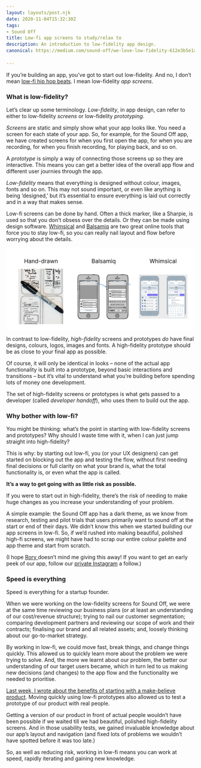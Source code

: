 ```yaml
---
layout: layouts/post.njk
date: 2020-11-04T15:32:30Z
tags:
- Sound Off
title: Low-fi app screens to study/relax to
description: An introduction to low-fidelity app design.
canonical: https://medium.com/sound-off/we-love-low-fidelity-612e3b5e1a90

---
```


If you’re building an app, you’ve got to start out low-fidelity. And no, I don’t mean [low-fi hip hop beats](https://youtu.be/2GeZYRtGHPc?t=182). I mean low-fidelity _app screens_.

### What is low-fidelity?

Let’s clear up some terminology. _Low-fidelity_, in app design, can refer to either to low-fidelity _screens_ or low-fidelity _prototyping._

_Screens_ are static and simply show what your app looks like. You need a screen for each state of your app. So, for example, for the Sound Off app, we have created screens for when you first open the app, for when you are recording, for when you finish recording, for playing back, and so on.

A _prototype_ is simply a way of connecting those screens up so they are interactive. This means you can get a better idea of the overall app flow and different user journies through the app.

_Low-fidelity_ means that everything is designed without colour, images, fonts and so on. This may not sound important, or even like anything is being ‘designed,’ but it’s essential to ensure everything is laid out correctly and in a way that makes sense.

Low-fi screens can be done by hand. Often a thick marker, like a Sharpie, is used so that you don’t obsess over the details. Or they can be made using design software. [Whimsical](http://whimsical.com) and [Balsamiq](https://balsamiq.com/) are two great online tools that force you to stay low-fi, so you can really nail layout and flow before worrying about the details.

![](/img/frame-1.png)

In contrast to low-fidelity, _high-fidelity_ screens and prototypes _do_ have final designs, colours, logos, images and fonts. A high-fidelity prototype should be as close to your final app as possible.

Of course, it will only be identical in looks – none of the actual app functionality is built into a prototype, beyond basic interactions and transitions – but it’s vital to understand what you’re building before spending lots of money one development.

The set of high-fidelity screens or prototypes is what gets passed to a developer (called _developer handoff_), who uses them to build out the app.

### Why bother with low-fi?

You might be thinking: what’s the point in starting with low-fidelity screens and prototypes? Why should I waste time with it, when I can just jump straight into high-fidelity?

This is why: by starting out low-fi, you (or your UX designers) can get started on blocking out the app and testing the flow, without first needing final decisions or full clarity on what your brand is, what the total functionality is, or even what the app is called.

**It’s a way to get going with as little risk as possible.**

If you were to start out in high-fidelity, there’s the risk of needing to make huge changes as you increase your understanding of your problem.

A simple example: the Sound Off app has a dark theme, as we know from research, testing and pilot trials that users primarily want to sound off at the start or end of their days. We didn’t know this when we started building our app screens in low-fi. So, if we’d rushed into making beautiful, polished high-fi screens, we might have had to scrap our entire colour palette and app theme and start from scratch.

(I hope [Rory ](https://medium.com/u/f41180bdded7)doesn’t mind me giving this away! If you want to get an early peek of our app, follow our [private Instagram](https://www.instagram.com/trysoundoff/) a follow.)

### Speed is everything

Speed is everything for a startup founder.

When we were working on the low-fidelity screens for Sound Off, we were at the same time reviewing our business plans (or at least an understanding of our cost/revenue structure); trying to nail our customer segmentation; comparing development partners and reviewing our scope of work and their contracts; finalising our brand and all related assets; and, loosely thinking about our go-to-market strategy.

By working in low-fi, we could move fast, break things, and change things quickly. This allowed us to quickly learn more about the problem we were trying to solve. And, the more we learnt about our problem, the better our understanding of our target users became, which in turn led to us making new decisions (and changes) to the app flow and the functionality we needed to prioritise.

[Last week, I wrote about the benefits of starting with a make-believe product](https://medium.com/sound-off/start-with-a-make-believe-product-873c5ebb643b). Moving quickly using low-fi prototypes also allowed us to test a prototype of our product with real people.

Getting a version of our product in front of actual people wouldn’t have been possible if we waited till we had beautiful, polished high-fidelity screens. And in those usability tests, we gained invaluable knowledge about our app’s layout and navigation (and fixed lots of problems we wouldn’t have spotted before it was too late.)

So, as well as reducing risk, working in low-fi means you can work at speed, rapidly iterating and gaining new knowledge.